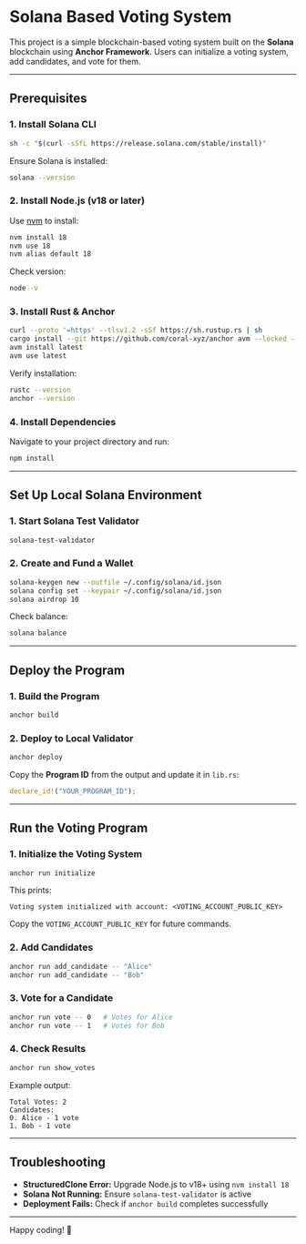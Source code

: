 # Solana Based Voting System

This project is a simple blockchain-based voting system built on the **Solana** blockchain using **Anchor Framework**. Users can initialize a voting system, add candidates, and vote for them.

---

## **Prerequisites**

### **1. Install Solana CLI**
```sh
sh -c "$(curl -sSfL https://release.solana.com/stable/install)"
```

Ensure Solana is installed:
```sh
solana --version
```

### **2. Install Node.js (v18 or later)**
Use [nvm](https://github.com/nvm-sh/nvm) to install:
```sh
nvm install 18
nvm use 18
nvm alias default 18
```
Check version:
```sh
node -v
```

### **3. Install Rust & Anchor**
```sh
curl --proto '=https' --tlsv1.2 -sSf https://sh.rustup.rs | sh
cargo install --git https://github.com/coral-xyz/anchor avm --locked --force
avm install latest
avm use latest
```
Verify installation:
```sh
rustc --version
anchor --version
```

### **4. Install Dependencies**
Navigate to your project directory and run:
```sh
npm install
```

---

## **Set Up Local Solana Environment**

### **1. Start Solana Test Validator**
```sh
solana-test-validator
```

### **2. Create and Fund a Wallet**
```sh
solana-keygen new --outfile ~/.config/solana/id.json
solana config set --keypair ~/.config/solana/id.json
solana airdrop 10
```

Check balance:
```sh
solana balance
```

---

## **Deploy the Program**
### **1. Build the Program**
```sh
anchor build
```

### **2. Deploy to Local Validator**
```sh
anchor deploy
```

Copy the **Program ID** from the output and update it in `lib.rs`:
```rust
declare_id!("YOUR_PROGRAM_ID");
```

---

## **Run the Voting Program**

### **1. Initialize the Voting System**
```sh
anchor run initialize
```
This prints:
```
Voting system initialized with account: <VOTING_ACCOUNT_PUBLIC_KEY>
```
Copy the `VOTING_ACCOUNT_PUBLIC_KEY` for future commands.

### **2. Add Candidates**
```sh
anchor run add_candidate -- "Alice"
anchor run add_candidate -- "Bob"
```

### **3. Vote for a Candidate**
```sh
anchor run vote -- 0   # Votes for Alice
anchor run vote -- 1   # Votes for Bob
```

### **4. Check Results**
```sh
anchor run show_votes
```
Example output:
```
Total Votes: 2
Candidates:
0. Alice - 1 vote
1. Bob - 1 vote
```

---

## **Troubleshooting**
- **StructuredClone Error:** Upgrade Node.js to v18+ using `nvm install 18`
- **Solana Not Running:** Ensure `solana-test-validator` is active
- **Deployment Fails:** Check if `anchor build` completes successfully

---


Happy coding! 🚀


